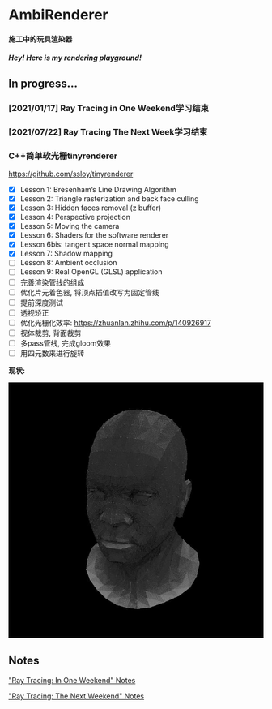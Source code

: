 ﻿# AmbiRenderer
#### 施工中的玩具渲染器

#### *Hey! Here is my rendering playground!*

## In progress...

### [2021/01/17] Ray Tracing in One Weekend学习结束

### [2021/07/22] Ray Tracing The Next Week学习结束

### C++简单软光栅tinyrenderer

https://github.com/ssloy/tinyrenderer

- [x] Lesson 1: Bresenham’s Line Drawing Algorithm
- [x] Lesson 2: Triangle rasterization and back face culling
- [x] Lesson 3: Hidden faces removal (z buffer)
- [x] Lesson 4: Perspective projection
- [x] Lesson 5: Moving the camera
- [x] Lesson 6: Shaders for the software renderer
- [x] Lesson 6bis: tangent space normal mapping
- [x] Lesson 7: Shadow mapping
- [ ] Lesson 8: Ambient occlusion
- [ ] Lesson 9: Real OpenGL (GLSL) application
- [ ] 完善渲染管线的组成
- [ ] 优化片元着色器, 将顶点插值改写为固定管线
- [ ] 提前深度测试
- [ ] 透视矫正
- [ ] 优化光栅化效率: https://zhuanlan.zhihu.com/p/140926917
- [ ] 视体裁剪, 背面裁剪
- [ ] 多pass管线, 完成gloom效果
- [ ] 用四元数来进行旋转

**现状:**

![Result](./Documents/Results/tinyrenderer/Lesson8_Offline.jpg)

## Notes

["Ray Tracing: In One Weekend" Notes](./Documents/Notes/Ray_Tracing_in_One_Weekend/README.md)

["Ray Tracing: The Next Weekend" Notes](./Documents/Notes/Ray_Tracing_The_Next_Week/README.md)